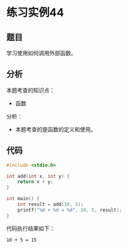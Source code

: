 # 练习实例44

## 题目

学习使用如何调用外部函数。

## 分析

本题考查的知识点：
- 函数

分析：
- 本题考查的是函数的定义和使用。


## 代码

```c
#include <stdio.h>

int add(int x, int y) {
    return x + y;
}

int main() {
    int result = add(10, 5);
    printf("%d + %d = %d", 10, 5, result);
}
```

代码执行结果如下：

```text
10 + 5 = 15
```